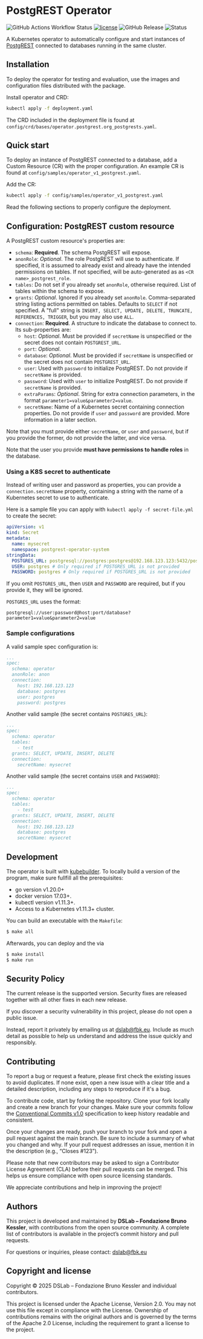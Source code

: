 # PostgREST Operator
![GitHub Actions Workflow Status](https://img.shields.io/github/actions/workflow/status/tn-aixpa/postgrest-operator/release.yaml?event=release) [![license](https://img.shields.io/badge/license-Apache%202.0-blue)](https://github.com/tn-aixpa/postgrest-operator/LICENSE) ![GitHub Release](https://img.shields.io/github/v/release/tn-aixpa/postgrest-operator)
![Status](https://img.shields.io/badge/status-beta-blue)


A Kubernetes operator to automatically configure and start instances of [PostgREST](https://postgrest.org) connected to databases running in the same cluster.

## Installation
To deploy the operator for testing and evaluation, use the images and configuration files distributed with the package. 

Install operator and CRD:
```sh
kubectl apply -f deployment.yaml
```

The CRD included in the deployment file is found at `config/crd/bases/operator.postgrest.org_postgrests.yaml`.

## Quick start
To deploy an instance of PostgREST connected to a database, add a Custom Resource (CR) with the proper configuration.
An example CR is found at `config/samples/operator_v1_postgrest.yaml`. 

Add the CR:
```sh
kubectl apply -f config/samples/operator_v1_postgrest.yaml
```

Read the following sections to properly configure the deployment.

## Configuration: PostgREST custom resource
A PostgREST custom resource's properties are:

- `schema`: **Required**. The schema PostgREST will expose.
- `anonRole`: *Optional*. The role PostgREST will use to authenticate. If specified, it is assumed to already exist and already have the intended permissions on tables. If not specified, will be auto-generated as as `<CR name>_postgrest_role`.
- `tables`: Do not set if you already set `anonRole`, otherwise required. List of tables within the schema to expose.
- `grants`: *Optional*. Ignored if you already set `anonRole`. Comma-separated string listing actions permitted on tables. Defaults to `SELECT` if not specified. A "full" string is `INSERT, SELECT, UPDATE, DELETE, TRUNCATE, REFERENCES, TRIGGER`, but you may also use `ALL`.
- `connection`: **Required**. A structure to indicate the database to connect to. Its sub-properties are:
  - `host`: *Optional*. Must be provided if `secretName` is unspecified or the secret does not contain `POSTGREST_URL`.
  - `port`: *Optional*.
  - `database`: *Optional*. Must be provided if `secretName` is unspecified or the secret does not contain `POSTGREST_URL`.
  - `user`: Used with `password` to initialize PostgREST. Do not provide if `secretName` is provided.
  - `password`: Used with `user` to initialize PostgREST. Do not provide if `secretName` is provided.
  - `extraParams`: *Optional*. String for extra connection parameters, in the format `parameter1=value&parameter2=value`.
  - `secretName`: Name of a Kubernetes secret containing connection properties. Do not provide if `user` and `password` are provided. More information in a later section.
 
Note that you must provide either `secretName`, or `user` and `password`, but if you provide the former, do not provide the latter, and vice versa.

Note that the user you provide **must have permissions to handle roles** in the database.

### Using a K8S secret to authenticate

Instead of writing user and password as properties, you can provide a `connection.secretName` property, containing a string with the name of a Kubernetes secret to use to authenticate.

Here is a sample file you can apply with `kubectl apply -f secret-file.yml` to create the secret:
``` yaml
apiVersion: v1
kind: Secret
metadata:
  name: mysecret
  namespace: postgrest-operator-system
stringData:
  POSTGRES_URL: postgresql://postgres:postgres@192.168.123.123:5432/postgres?sslmode=disable
  USER: postgres # Only required if POSTGRES_URL is not provided
  PASSWORD: postgres # Only required if POSTGRES_URL is not provided
```
If you omit `POSTGRES_URL`, then `USER` and `PASSWORD` are required, but if you provide it, they will be ignored.

`POSTGRES_URL` uses the format:
```
postgresql://user:password@host:port/database?parameter1=value&parameter2=value
```
 
### Sample configurations

A valid sample spec configuration is:
``` yaml
...
spec:
  schema: operator
  anonRole: anon
  connection:
    host: 192.168.123.123
    database: postgres
    user: postgres
    password: postgres
```

Another valid sample (the secret contains `POSTGRES_URL`):
``` yaml
...
spec:
  schema: operator
  tables:
    - test
  grants: SELECT, UPDATE, INSERT, DELETE
  connection:
    secretName: mysecret
```

Another valid sample (the secret contains `USER` and `PASSWORD`):
``` yaml
...
spec:
  schema: operator
  tables:
    - test
  grants: SELECT, UPDATE, INSERT, DELETE
  connection:
    host: 192.168.123.123
    database: postgres
    secretName: mysecret
```

## Development

The operator is built with [kubebuilder](https://kubebuilder.io/). 
To locally build a version of the program, make sure fullfill all the prerequisites:

*    go version v1.20.0+
*    docker version 17.03+.
*    kubectl version v1.11.3+.
*    Access to a Kubernetes v1.11.3+ cluster.

You can build an executable with the `Makefile`:

```sh
$ make all
```

Afterwards, you can deploy and the via 
```sh
$ make install
$ make run
```


## Security Policy

The current release is the supported version. Security fixes are released together with all other fixes in each new release.

If you discover a security vulnerability in this project, please do not open a public issue.

Instead, report it privately by emailing us at dslab@fbk.eu. Include as much detail as possible to help us understand and address the issue quickly and responsibly.

## Contributing

To report a bug or request a feature, please first check the existing issues to avoid duplicates. If none exist, open a new issue with a clear title and a detailed description, including any steps to reproduce if it's a bug.

To contribute code, start by forking the repository. Clone your fork locally and create a new branch for your changes. Make sure your commits follow the [Conventional Commits v1.0](https://www.conventionalcommits.org/en/v1.0.0/) specification to keep history readable and consistent.

Once your changes are ready, push your branch to your fork and open a pull request against the main branch. Be sure to include a summary of what you changed and why. If your pull request addresses an issue, mention it in the description (e.g., “Closes #123”).

Please note that new contributors may be asked to sign a Contributor License Agreement (CLA) before their pull requests can be merged. This helps us ensure compliance with open source licensing standards.

We appreciate contributions and help in improving the project!

## Authors

This project is developed and maintained by **DSLab – Fondazione Bruno Kessler**, with contributions from the open source community. A complete list of contributors is available in the project’s commit history and pull requests.

For questions or inquiries, please contact: [dslab@fbk.eu](mailto:dslab@fbk.eu)

## Copyright and license

Copyright © 2025 DSLab – Fondazione Bruno Kessler and individual contributors.

This project is licensed under the Apache License, Version 2.0.
You may not use this file except in compliance with the License. Ownership of contributions remains with the original authors and is governed by the terms of the Apache 2.0 License, including the requirement to grant a license to the project.






